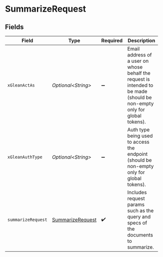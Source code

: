 # SummarizeRequest


## Fields

| Field                                                                                                                    | Type                                                                                                                     | Required                                                                                                                 | Description                                                                                                              |
| ------------------------------------------------------------------------------------------------------------------------ | ------------------------------------------------------------------------------------------------------------------------ | ------------------------------------------------------------------------------------------------------------------------ | ------------------------------------------------------------------------------------------------------------------------ |
| `xGleanActAs`                                                                                                            | *Optional\<String>*                                                                                                      | :heavy_minus_sign:                                                                                                       | Email address of a user on whose behalf the request is intended to be made (should be non-empty only for global tokens). |
| `xGleanAuthType`                                                                                                         | *Optional\<String>*                                                                                                      | :heavy_minus_sign:                                                                                                       | Auth type being used to access the endpoint (should be non-empty only for global tokens).                                |
| `summarizeRequest`                                                                                                       | [SummarizeRequest](../../models/components/SummarizeRequest.md)                                                          | :heavy_check_mark:                                                                                                       | Includes request params such as the query and specs of the documents to summarize.                                       |